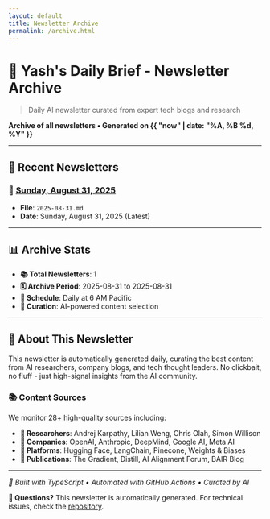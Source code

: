 ```yaml
---
layout: default
title: Newsletter Archive
permalink: /archive.html
---
```


# 📰 Yash's Daily Brief - Newsletter Archive

> Daily AI newsletter curated from expert tech blogs and research

**Archive of all newsletters • Generated on {{ "now" | date: "%A, %B %d, %Y" }}**

---

## 📅 Recent Newsletters

### 🌟 [Sunday, August 31, 2025](./2025-08-31.html) 

- **File**: `2025-08-31.md`
- **Date**: Sunday, August 31, 2025 (Latest)

---

## 📊 Archive Stats

- **📚 Total Newsletters**: 1
- **🗓️ Archive Period**: 2025-08-31 to 2025-08-31
- **📅 Schedule**: Daily at 6 AM Pacific
- **🤖 Curation**: AI-powered content selection

---

## 🎯 About This Newsletter

This newsletter is automatically generated daily, curating the best content from AI researchers, company blogs, and tech thought leaders. No clickbait, no fluff - just high-signal insights from the AI community.

### 📚 Content Sources

We monitor 28+ high-quality sources including:

- **🧠 Researchers**: Andrej Karpathy, Lilian Weng, Chris Olah, Simon Willison
- **🏢 Companies**: OpenAI, Anthropic, DeepMind, Google AI, Meta AI  
- **🔧 Platforms**: Hugging Face, LangChain, Pinecone, Weights & Biases
- **📝 Publications**: The Gradient, Distill, AI Alignment Forum, BAIR Blog

---

*🤖 Built with TypeScript • Automated with GitHub Actions • Curated by AI*

**📧 Questions?** This newsletter is automatically generated. For technical issues, check the [repository](https://github.com/yashvardhan90/newsletter).